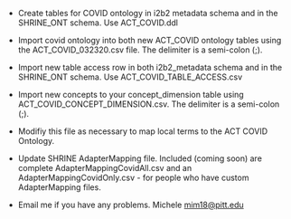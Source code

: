 * Create tables for COVID ontology in i2b2 metadata schema and in the SHRINE_ONT schema. Use ACT_COVID.ddl
* Import covid ontology into both new ACT_COVID ontology tables using the ACT_COVID_032320.csv file. The delimiter is a semi-colon (;).
* Import new table access row in both i2b2_metadata schema and in the SHRINE_ONT schema. Use ACT_COVID_TABLE_ACCESS.csv
* Import new concepts to your concept_dimension table using ACT_COVID_CONCEPT_DIMENSION.csv. The delimiter is a semi-colon (;). 
* Modifiy this file as necessary to map local terms to the ACT COVID Ontology.
* Update SHRINE AdapterMapping file. Included (coming soon) are complete AdapterMappingCovidAll.csv 
and an AdapterMappingCovidOnly.csv - for people who have custom AdapterMapping files.

* Email me if you have any problems. Michele mim18@pitt.edu
